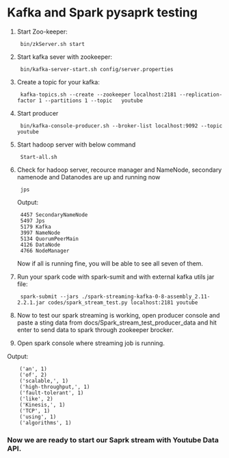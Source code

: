 # Kafka and Spark pysaprk testing

1. Start Zoo-keeper:

 		bin/zkServer.sh start

2. Start kafka sever with zookeeper:

		bin/kafka-server-start.sh config/server.properties

3. Create a topic for your kafka:

		kafka-topics.sh --create --zookeeper localhost:2181 --replication-factor 1 --partitions 1 --topic   youtube 

 4. Start producer 

    	 bin/kafka-console-producer.sh --broker-list localhost:9092 --topic youtube

5. Start hadoop server with below command

        Start-all.sh
6. Check for hadoop server, recource manager and NameNode, secondary namenode and Datanodes are up and running now

        jps

    Output:

        4457 SecondaryNameNode
        5497 Jps
        5179 Kafka
        3997 NameNode
        5134 QuorumPeerMain
        4126 DataNode
        4766 NodeManager
     Now if all is running fine, you will be able to see all seven of them.

7. Run your spark code with spark-sumit and with external kafka utils jar file:

		spark-submit --jars ./spark-streaming-kafka-0-8-assembly_2.11-2.2.1.jar codes/spark_stream_test.py localhost:2181 youtube
    
8. Now to test our spark streaming is working, open producer console and paste a sting data from docs/Spark_stream_test_producer_data and hit enter to send data to spark through zookeeper brocker.

9. Open spark console where streaming job is running.

Output:

        ('an', 1)
        ('of', 2)
        ('scalable,', 1)
        ('high-throughput,', 1)
        ('fault-tolerant', 1)
        ('like', 2)
        ('Kinesis,', 1)
        ('TCP', 1)
        ('using', 1)
        ('algorithms', 1)

### Now we are ready to start our Saprk stream with Youtube Data API.